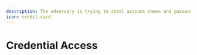 ```yaml
---
description: The adversary is trying to steal account names and passwords.
icon: credit-card
---
```


# Credential Access

